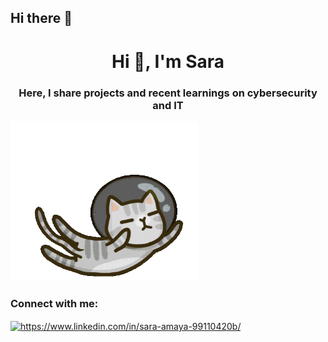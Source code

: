 ## Hi there 👋

<h1 align="center">Hi 👋, I'm Sara</h1>
<h3 align="center">Here, I share projects and recent learnings on cybersecurity and IT</h3>
<img src="https://github.com/SaramCySec/SaramCySec/blob/main/flyingcat.gif" width="300" />


<h3 align="left">Connect with me:</h3>
<p align="left">
<a href="https://linkedin.com/in/https://www.linkedin.com/in/sara-amaya-99110420b/" target="blank"><img align="center" src="https://raw.githubusercontent.com/rahuldkjain/github-profile-readme-generator/master/src/images/icons/Social/linked-in-alt.svg" alt="https://www.linkedin.com/in/sara-amaya-99110420b/" height="30" width="40" /></a>
</p>

<!--
**SaramCySec/SaramCySec** is a ✨ _special_ ✨ repository because its `README.md` (this file) appears on your GitHub profile.

Here are some ideas to get you started:

- 🔭 I’m currently working on ...
- 🌱 I’m currently learning ...
- 👯 I’m looking to collaborate on ...
- 🤔 I’m looking for help with ...
- 💬 Ask me about ...
- 📫 How to reach me: ...
- 😄 Pronouns: ...
- ⚡ Fun fact: ...
-->
